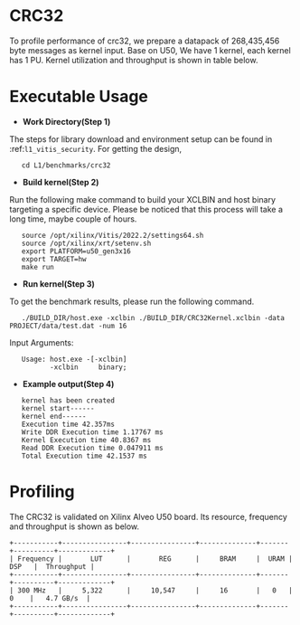 CRC32
========

To profile performance of crc32, we prepare a datapack of 268,435,456 byte messages as kernel input.
Base on U50, We have 1 kernel, each kernel has 1 PU.
Kernel utilization and throughput is shown in table below.

Executable Usage
================

* **Work Directory(Step 1)**

The steps for library download and environment setup can be found in :ref:`l1_vitis_security`. For getting the design,

```
   cd L1/benchmarks/crc32
```

* **Build kernel(Step 2)**

Run the following make command to build your XCLBIN and host binary targeting a specific device. Please be noticed that this process will take a long time, maybe couple of hours.

```
   source /opt/xilinx/Vitis/2022.2/settings64.sh
   source /opt/xilinx/xrt/setenv.sh
   export PLATFORM=u50_gen3x16
   export TARGET=hw
   make run 
```

* **Run kernel(Step 3)**

To get the benchmark results, please run the following command.

```
   ./BUILD_DIR/host.exe -xclbin ./BUILD_DIR/CRC32Kernel.xclbin -data PROJECT/data/test.dat -num 16
```

Input Arguments:

```
   Usage: host.exe -[-xclbin]
          -xclbin     binary;
```

* **Example output(Step 4)**

```
   kernel has been created
   kernel start------
   kernel end------
   Execution time 42.357ms
   Write DDR Execution time 1.17767 ms
   Kernel Execution time 40.8367 ms
   Read DDR Execution time 0.047911 ms
   Total Execution time 42.1537 ms
```


Profiling 
=========

The CRC32 is validated on Xilinx Alveo U50 board. 
Its resource, frequency and throughput is shown as below.

    +-----------+----------------+----------------+--------------+-------+----------+-------------+
    | Frequency |       LUT      |       REG      |     BRAM     |  URAM |    DSP   |  Throughput |
    +-----------+----------------+----------------+--------------+-------+----------+-------------+
    | 300 MHz   |     5,322      |     10,547     |     16       |   0   |     0    |   4.7 GB/s  |
    +-----------+----------------+----------------+--------------+-------+----------+-------------+

